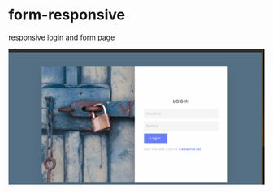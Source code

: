 # form-responsive
responsive login and form page

![gif form](https://github.com/alexferreiradecastro/form-responsive/blob/master/login-form.gif)
